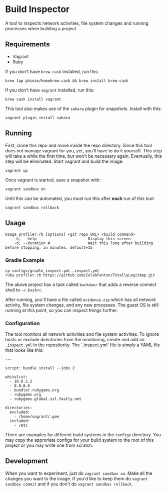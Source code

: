 # Build Inspector

A tool to inspects network activities, file system changes and running processes when building a project.

## Requirements

- Vagrant
- Ruby

If you don't have `brew cask` installed, run this:
```
brew tap phinze/homebrew-cask && brew install brew-cask
```

If you don't have `vagrant` installed, run this:
```
brew cask install vagrant
```

This tool also makes use of the `sahara` plugin for snapshots. Install with this:
```
vagrant plugin install sahara
```

## Running
First, clone this repo and move inside the repo directory. Since this tool does not manage vagrant for you, yet, you'll have to do it yourself. This step will take a while the first time, but won't be necessary again. Eventually, this step will be eliminated. Start vagrant and build the image:
```
vagrant up
```

Once vagrant is started, save a snapshot with:
```
vagrant sandbox on
```

Until this can be automated, you must run this after **each** run of this tool:
```
vagrant sandbox rollback
```

## Usage

```
Usage profiler.rb [options] <git repo URL> <build command>
    -h, --help                       Display this screen
    -d, --duration #                 Wait this long after building before stopping, in minutes, default=15
```

### Gradle Example

```
cp configs/gradle_inspect.yml .inspect.yml
ruby profiler.rb https://github.com/CalebFenton/TotallyLegitApp.git
```

The above project has a task called `backdoor` that adds a reverse connect shell to `~/.bashrc`.

After running, you'll have a file called `evidence.zip` which has all network activity, file system changes, and any new processes. The guest OS is still running at this point, so you can inspect things further.

### Configuration

The tool monitors all network activities and file system activities.
To ignore hosts or exclude directories from the monitoring, create and add an `.inspect.yml` in the repositority.
The `.inspect.yml' file is simply a YAML file that looks like this:

```
---

script: bundle install --jobs 2

whitelist:
  - 10.0.2.2
  - 8.8.8.8
  - bundler.rubygems.org
  - rubygems.org
  - rubygems.global.ssl.fastly.net

directories:
  excluded:
    - /home/vagrant/.gem
  included:
    - /etc
```

There are examples for different build systems in the `configs` directory.
You may copy the approriate configs for your build system to the root of this project or you may write one from scratch.

## Development
When you want to experiment, just do `vagrant sandbox on`. Make all the changes you want to the image. If you'd like to keep them do `vagrant sandbox commit` and if you don't do `vagrant sandbox rollback`.
